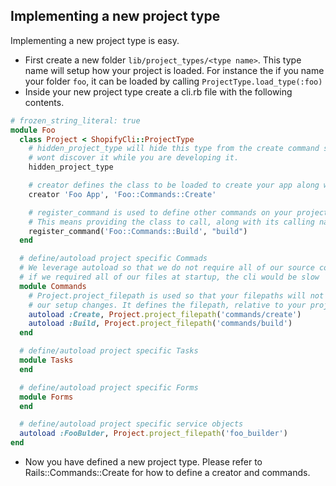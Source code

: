 Implementing a new project type
-------------------------------

Implementing a new project type is easy.

- First create a new folder `lib/project_types/<type name>`. This type name
  will setup how your project is loaded. For instance the if you name your folder
  `foo`, it can be loaded by calling `ProjectType.load_type(:foo)`
- Inside your new project type create a cli.rb file with the following contents.

```ruby
# frozen_string_literal: true
module Foo
  class Project < ShopifyCli::ProjectType
    # hidden_project_type will hide this type from the create command so that users
    # wont discover it while you are developing it.
    hidden_project_type

    # creator defines the class to be loaded to create your app along with a title for it
    creator 'Foo App', 'Foo::Commands::Create'

    # register_command is used to define other commands on your project type.
    # This means providing the class to call, along with its calling name `shopify build`
    register_command('Foo::Commands::Build', "build")
  end

  # define/autoload project specific Commads
  # We leverage autoload so that we do not require all of our source code at startup.
  # if we required all of our files at startup, the cli would be slow
  module Commands
    # Project.project_filepath is used so that your filepaths will not break if
    # our setup changes. It defines the filepath, relative to your project type.
    autoload :Create, Project.project_filepath('commands/create')
    autoload :Build, Project.project_filepath('commands/build')
  end

  # define/autoload project specific Tasks
  module Tasks
  end

  # define/autoload project specific Forms
  module Forms
  end

  # define/autoload project specific service objects
  autoload :FooBulder, Project.project_filepath('foo_builder')
end
```

- Now you have defined a new project type. Please refer to Rails::Commands::Create
  for how to define a creator and commands.
